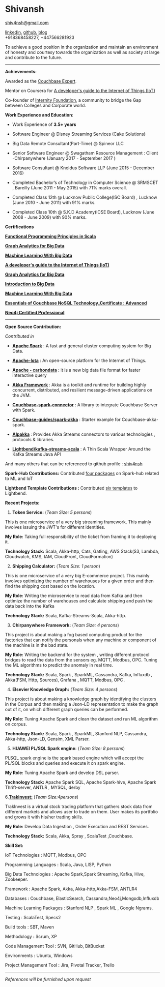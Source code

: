# Shivansh 	      	         	   	      	 

[shiv4nsh@gmail.com ](mailto:shiv4nsh@gmail.com)

[linkedin](https://in.linkedin.com/in/shiv4nsh), [github](https://github.com/shiv4nsh), [blog](https://shiv4nsh.wordpress.com/)					        
+918368458227, +447566281923

To achieve a good position in the organization and maintain an environment of honesty and courtesy towards the organization as well as society at large and contribute to the future.

* * *
 

**Achievements**: 

Awarded as the  [Couchbase Expert](https://developer.couchbase.com/experts-and-champions).

Mentor on Coursera for [A developer's guide to the Internet of Things (IoT)](https://www.coursera.org/learn/developer-iot) 

Co-founder of  [Internity Foundation](http://internity.in), a community to bridge the Gap between Colleges and Corporate world.

**Work Experience and Education:**

* Work Experience of **3.5+ years** 

* Software Engineer @ Disney Streaming Services (Cake Solutions)

* Big Data Remote Consultant(Part-Time) @ Spineor LLC

* Senior Software Engineer @ Swagatham Resource Management : Client -Chirpanywhere (January 2017 - September 2017 )

* Software Consultant @ Knoldus Software LLP   (June 2015 - December 2016)

* Completed Bachelor’s of Technology in Computer Science @ SRMSCET , Bareilly (June 2011 - May 2015) with 71% marks overall.

* Completed Class 12th @ Lucknow Public College(ISC Board) , Lucknow (June 2010 - June 2011) with 91% marks.

* Completed Class 10th @ S.K.D Academy(ICSE Board), Lucknow (June 2008 - June 2009) with 90% marks.

**Certifications**

[**Functional Programming Principles in Scala**](https://www.coursera.org/account/accomplishments/verify/HBY3EHUX3B3X)

[**Graph Analytics for Big Data**](https://www.coursera.org/account/accomplishments/verify/LVTA4EWV6QCQ)

[**Machine Learning With Big Data**](https://www.coursera.org/account/accomplishments/verify/97VGTUWRTB68)

[**A developer's guide to the Internet of Things (IoT)**](https://www.coursera.org/account/accomplishments/verify/T78MPRESPT8P)

[**Graph Analytics for Big Data**](https://www.coursera.org/account/accomplishments/verify/LVTA4EWV6QCQ)

[**Introduction to Big Data**](https://www.coursera.org/account/accomplishments/verify/VUBV7TN7EWGD)

[**Machine Learning With Big Data**](https://www.coursera.org/account/accomplishments/verify/97VGTUWRTB68)

[**Essentials of Couchbase NoSQL Technology_Certificate : Advanced**](http://postimg.org/image/n6a5xxx49/)

[**Neo4j Certified Professional**](https://postimg.org/image/vvq9qjmox/)


* * *

**Open Source Contribution:**

*Contributed in*

* [**Apache Spark**](https://github.com/apache/spark) : A fast and general cluster computing system for Big Data.

* [**Apache-Iota**](http://iota.incubator.apache.org/) : An open-source platform for the Internet of Things.

* [**Apache - carbondata**](https://github.com/apache/incubator-carbondata) : It is a new big data file format for faster interactive query

* [**Akka Framework**](https://github.com/akka/akka) : Akka is a toolkit and runtime for building highly concurrent, distributed, and resilient message-driven applications on the JVM.

* [**Couchbase-spark-connector**](https://github.com/couchbase/couchbase-spark-connector) : A library to integrate Couchbase Server with Spark.

* [**Couchbase-guides/spark-akka**](https://github.com/couchbase-guides/spark-akka) : Starter example for Couchbase-akka-spark.

* [**Alpakka**](https://github.com/akka/alpakka) : Provides  Akka Streams connectors to various technologies , protocols &  libraries.

* [**Lightbend/kafka-streams-scala**](https://github.com/lightbend/kafka-streams-scala/) : A Thin Scala Wrapper Around the Kafka Streams Java API

And many others that can be referenced to github profile : [shiv4nsh](https://github.com/shiv4nsh)

**Spark-Hub Contributions:**  Contributed [four packages](https://spark-packages.org/user/shiv4nsh) on Spark-hub related to ML and IoT

**Lightbend Template Contributions :** Contributed [six templates](https://www.lightbend.com/activator/templates#filter:shiv4nsh) to Lightbend.


**Recent Projects:**

1. **Token Service:**                                                                         (*Team Size: 5 persons*)

 This is one microservice of a very big streaming framework. This mainly involves issuing the JWT's for different identities.
 
**My Role:** Taking full responsibility of the ticket from framing it to deploying it.

**Technology Stack:** Scala, Akka-http, Cats, Gatling, AWS Stack(S3, Lambda, Cloudwatch, KMS, IAM, CloudFront, CloudFormation)

2. **Shipping Calculator:**                                                                         (*Team Size: 1 person*)

 This is one microservice of a very big E-commerce project. This mainly involves optimizing the number of warehouses for a given order and then find the shipping cost based on the location.
 
**My Role:** Writing the microservice to read data from Kafka and then optimize the number of warehouses and calculate shipping and push the data back into the Kafka

**Technology Stack:** Scala, Kafka-Streams-Scala, Akka-http.   

3. **Chirpanywhere Framework:**						                                                              (*Team Size: 4 persons*)

This project is about making a fog based computing product for the factories that can notify the personals when any machine or component of the machine is in the bad state.

**My Role:** Writing the backend for the system , writing different protocol bridges to read the data from the sensors eg. MQTT, Modbus, OPC. Tuning the ML algorithms to predict the anomaly in real time.

**Technology Stack:** Scala, Spark , SparkML, Cassandra, Kafka, Influxdb , Akka(FSM, Http, Sources), Grafana , MQTT, Modbus, OPC .   

4. **Elsevier Knowledge Graph:**					                                                             	(*Team Size: 4 persons*)

This project is about making a knowledge graph by identifying the clusters in the Corpus and then making a Json-LD representation to make the graph out of it, on which different graph queries can be performed.

**My Role:** Tuning Apache Spark and clean the dataset and run ML algorithm on corpus.

**Technology Stack:** Scala, Spark , SparkML, Stanford NLP, Cassandra, Akka-http, Json-LD, Gensim, XML Parser.

5.  **HUAWEI PL/SQL Spark engine:** 				                                                             (*Team Size: 8 persons*)

PLSQL spark engine is the spark based engine which will accept the PL/SQL blocks and queries and execute it on spark engine.

**My Role:** Tuning Apache Spark and develop DSL parser.

**Technology Stack:** Apache Spark SQL, Apache Spark-hive, Apache Spark Thrift-server, ANTLR , MYSQL, derby

6.[**TrakInvest:**](http://home.stockfans.net/)  							                                              (*Team Size:4persons*)

TrakInvest is a virtual stock trading platform that gathers stock data from different markets and allows user to trade on them. User makes its portfolio and grows it with his/her trading skills.

**My Role:** Develop Data Ingestion , Order Execution and REST Services.

**Technology Stack:** Scala, Akka, Spray , ScalaTest ,Couchbase.

**Skill Set:**

IoT Technologies : MQTT, Modbus, OPC

Programming Languages	: Scala, Java, LISP, Python

Big Data Technologies : Apache Spark,Spark Streaming, Kafka, Hive, Zookeeper.

Framework : Apache Spark, Akka, Akka-http,Akka-FSM, ANTLR4

Databases : Couchbase, ElasticSearch, Cassandra,Neo4j,Mongodb,Influxdb

Machine Learning Packages	: Stanford NLP , Spark ML , Google Ngrams.  

Testing : ScalaTest, Specs2

Build tools	: SBT, Maven

Methodology	: Scrum, XP

Code Management Tool : SVN, GitHub, BitBucket

Environments : Ubuntu, Windows

Project Management Tool	: Jira,  Pivotal Tracker, Trello

___________________________________________________________________________

*References will be furnished upon request*


